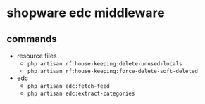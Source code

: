 # shopware edc middleware

## commands
* resource files
  * `php artisan rf:house-keeping:delete-unused-locals`
  * `php artisan rf:house-keeping:force-delete-soft-deleted`
* edc
  * `php artisan edc:fetch-feed`
  * `php artisan edc:extract-categories`
